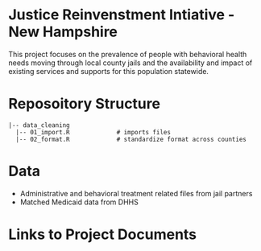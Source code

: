 # Justice Reinvenstment Intiative - New Hampshire

This project focuses on the prevalence of people with behavioral health needs moving through local county jails and the availability and impact of existing services and supports for this population statewide.  

# Reposoitory Structure

    |-- data_cleaning 
      |-- 01_import.R             # imports files  
      |-- 02_format.R             # standardize format across counties

# Data  

- Administrative and behavioral treatment related files from jail partners
- Matched Medicaid data from DHHS

# Links to Project Documents


